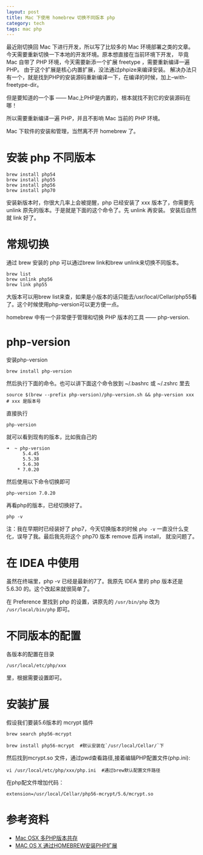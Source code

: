 ```yaml
---
layout: post
title: Mac 下使用 homebrew 切换不同版本 php
category: tech
tags: mac php
---
```


最近刚切换回 Mac 下进行开发，所以写了比较多的 Mac 环境部署之类的文章。今天需要重新切换一下本地的开发环境。原本想直接在当前环境下开发，
毕竟 Mac 自带了 PHP 环境，今天需要新添一个扩展 freetype ，需要重新编译一遍 PHP。
由于这个扩展是核心内置扩展，没法通过phpize来编译安装。
解决办法只有一个，就是找到PHP的安装源码重新编译一下，在编译的时候，加上–with-freetype-dir。

但是要知道的一个事 —— Mac上PHP是内置的，根本就找不到它的安装源码在哪！

所以需要重新编译一遍 PHP，并且不影响 Mac 当前的 PHP 环境。

Mac 下软件的安装和管理，当然离不开 homebrew 了。 

# 安装 php 不同版本

    brew install php54
    brew install php55
    brew install php56
    brew install php70
    
安装新版本时，你很大几率上会被提醒，php 已经安装了 xxx 版本了，你需要先 unlink 原先的版本。于是就是下面的这个命令了。先 unlink 再安装。
安装后自然就 link 好了。    

# 常规切换

通过 brew 安装的 php 可以通过brew link和brew unlink来切换不同版本。

    brew list
    brew unlink php56
    brew link php55
    
大版本可以用brew list来查，如果是小版本的话只能去/usr/local/Cellar/php55看了。这个时候使用php-version可以更方便一点。

homebrew 中有一个非常便于管理和切换 PHP 版本的工具 —— php-version.

# php-version

安装php-version

    brew install php-version
    
然后执行下面的命令。也可以讲下面这个命令放到 ~/.bashrc 或 ~/.zshrc 里去

    source $(brew --prefix php-version)/php-version.sh && php-version xxx # xxx 是版本号
    
直接执行

    php-version
    
就可以看到现有的版本，比如我自己的

    ➜  ~ php-version
          5.4.45
          5.5.38
          5.6.30
        * 7.0.20

然后使用以下命令切换即可

    php-version 7.0.20
    
再看php的版本，已经切换好了。

    php -v

>
注：我在早期时已经装好了 php7，今天切换版本的时候 `php -v` 一直没什么变化，误导了我。最后我先将这个 php70 版本 remove 后再 install，
就没问题了。

# 在 IDEA 中使用

虽然在终端里，php -v 已经是最新的7了。我原先 IDEA 里的 php 版本还是 5.6.30 的。这个改起来就很简单了。

在 Preference 里找到 php 的设置，讲原先的 `/usr/bin/php` 改为 `/usr/local/bin/php` 即可。

# 不同版本的配置

各版本的配置在目录

    /usr/local/etc/php/xxx
    
里，根据需要设置即可。

# 安装扩展

假设我们要装5.6版本的 mcrypt 插件

    brew search php56-mcrypt

    brew install php56-mcrypt  #默认安装在`/usr/local/Cellar/`下
    
然后找到mcrypt.so 文件，通过pwd查看路径,接着编辑PHP配置文件(php.ini):

    vi /usr/local/etc/php/xxx/php.ini  #通过brew默认配置文件路径
    
在php配文件增加代码：

    extension=/usr/local/Cellar/php56-mcrypt/5.6/mcrypt.so

# 参考资料

* [Mac OSX 多PHP版本共存](https://www.leocode.net/article/index/26.html)
* [MAC OS X 通过HOMEBREW安装PHP扩展](https://www.vstary.com/article/38)